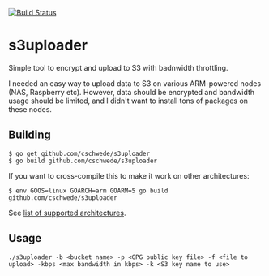 [![Build Status](https://api.travis-ci.org/cschwede/s3uploader.svg?branch=master)](https://travis-ci.org/cschwede/s3uploader)

s3uploader
==========

Simple tool to encrypt and upload to S3 with badnwidth throttling.

I needed an easy way to upload data to S3 on various ARM-powered nodes (NAS,
Raspberry etc). However, data should be encrypted and bandwidth usage should be
limited, and I didn't want to install tons of packages on these nodes.


Building
--------
    $ go get github.com/cschwede/s3uploader
    $ go build github.com/cschwede/s3uploader

If you want to cross-compile this to make it work on other architectures:

    $ env GOOS=linux GOARCH=arm GOARM=5 go build github.com/cschwede/s3uploader

See [list of supported architectures](https://github.com/golang/go/wiki/GoArm#supported-architectures).

Usage
-----

    ./s3uploader -b <bucket name> -p <GPG public key file> -f <file to upload> -kbps <max bandwidth in kbps> -k <S3 key name to use>
